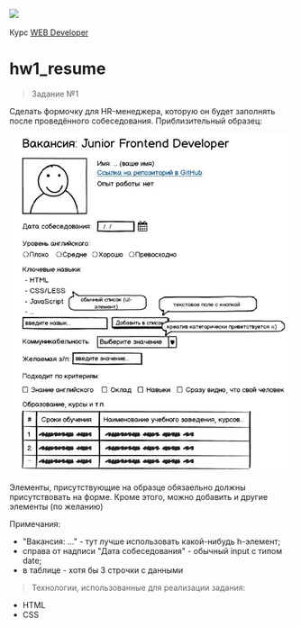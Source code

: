 <a href="http://levelp.ru/"><img src="https://cdn.saas-support.com/uploaded/chat_widgets/2715/logo.png?1538915539615" class="ws-chat-logo-img"></a>

Курс <a href="http://levelp.ru/courses/veb-tekhnologii/web-developer/">WEB Developer</a>


# hw1_resume

> Задание №1

Сделать формочку для HR-менеджера, которую он будет заполнять после проведённого собеседования. 
Приблизительный образец:

<img src="/hw1_resume/model.jpg">

Элементы, присутствующие на образце обязаельно должны присутствовать на форме. 
Кроме этого, можно добавить и другие элементы (по желанию)

Примечания: 

- "Вакансия: ..." - тут лучше использовать какой-нибудь h-элемент; 
- справа от надписи "Дата собеседования" - обычный input с типом date; 
- в таблице - хотя бы 3 строчки с данными 

> Технологии, использованные для реализации задания:

- HTML
- CSS
